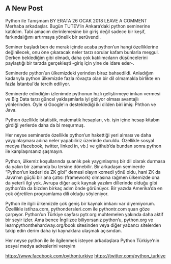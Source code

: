 ## A New Post

Python ile Tanışmam
BY ERATA	26 OCAK 2018  LEAVE A COMMENT
Merhaba arkadaşlar. Bugün TUTEV‘in Ankara’daki python seminerine katıldım. Tabi amacım derinlemesine bir giriş değil sadece bir keşif, farkındalığımı artırmaya yönelik bir serüvendi.

Seminer başladı ben de merak içinde acaba python’un hangi özelliklerine değinilecek, onu öne çıkaracak neler tarzı sorular kafam bunlarla meşgul. Derken beklediğim gibi olmadı, daha çok katılımcıların düşüncelerini paylaştığı bir tarzda gerçekleşti -giriş için yine de idare eder-.

Seminerde python’un ülkemizdeki yerinden biraz bahsedildi. Anladığım kadarıyla python ülkemizde fazla rövaçta olan bir dil olmamakla birlikte en fazla İstanbul’da tercih ediliyor.

Seminerde edindiğim izlenimde pythonun hızlı geliştirmeye imkan vermesi ve Big Data tarzı güncel yaklaşımlarla iyi gidiyor olması avantajlı yönlerinden. Öyle ki Google’ın desteklediği iki dilden biri imiş: Phthon ve Java.

Python özellikle istatistik, matematik hesapları, vb. işin içine hesap kitabın girdiği yerlerde daha da bi meşurmuş.

Her neyse seminerde özellikle python’un hakettiği yeri alması ve daha yaygınlaşması adına neler yapabiliriz üzerinde duruldu. Özellikle sosyal medya (facebook, twitter, linked in, vb.) ve github’da bundan sonra python ile karşılaşırsanız şaşmayın.

Python, ülkemiz koşullarında şuanlık pek yaygınlaşmış bir dil olarak durmasa da yakın bir zamanda bu tersine dönebilir. Bir arkadaşın seminerde “Python’un kaderi de ZK gibi” demesi olayın komedi yönü oldu, hani ZK da Java’nın güçlü bir ana çatısı (framework) olmasına rağmen ülkemizde ona da yeterli ilgi yok. Avrupa diğer açık kaynak yazılım dillerinde olduğu gibi python’da da bizden birkaç adım önde görünüyor. Bir yazıda Amerika’da en çok öğretilen programlama dili olduğu söyleniyor.

Python ile ilgili ülkemizde çok geniş bir kaynak imkanı var diyemiyorum. Özellikle istihza.com, pythondersleri.com ile pythontr.com şuan göze çarpıyor. Python’un Türkiye sayfası pytr.org muhtemelen yakında daha aktif bir seyir izler. Ama bence İngilizce biliyorsanız python’u, python.org ve learnpythonthehardway.org/book sitesinden veya diğer yabancı sitelerden takip edin derim daha iyi kaynaklara ulaşmak açısından.

Her neyse python ile ile ilgilenmek isteyen arkadaşlara Python Türkiye’nin sosyal medya adreslerini vereyim

https://www.facebook.com/pythonturkiye
https://twitter.com/python_turkiye